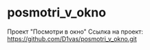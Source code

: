 # posmotri_v_okno
Проект "Посмотри в окно"
Ссылка на проект: https://github.com/D1vas/posmotri_v_okno.git
